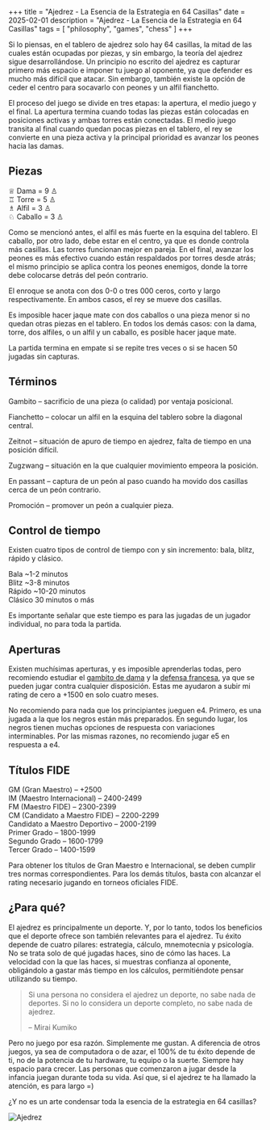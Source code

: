 +++
title = "Ajedrez - La Esencia de la Estrategia en 64 Casillas"
date = 2025-02-01
description = "Ajedrez - La Esencia de la Estrategia en 64 Casillas"
tags = [
    "philosophy",
    "games",
    "chess"
]
+++

Si lo piensas, en el tablero de ajedrez solo hay 64 casillas, la mitad de las cuales están ocupadas por piezas, y sin embargo, la teoría del ajedrez sigue desarrollándose. Un principio no escrito del ajedrez es capturar primero más espacio e imponer tu juego al oponente, ya que defender es mucho más difícil que atacar. Sin embargo, también existe la opción de ceder el centro para socavarlo con peones y un alfil fianchetto.

El proceso del juego se divide en tres etapas: la apertura, el medio juego y el final. La apertura termina cuando todas las piezas están colocadas en posiciones activas y ambas torres están conectadas. El medio juego transita al final cuando quedan pocas piezas en el tablero, el rey se convierte en una pieza activa y la principal prioridad es avanzar los peones hacia las damas.


## Piezas

♕ Dama = 9 ♙<br>
♖ Torre = 5 ♙<br>
♗ Alfil = 3 ♙<br>
♘ Caballo = 3 ♙<br>

Como se mencionó antes, el alfil es más fuerte en la esquina del tablero. El caballo, por otro lado, debe estar en el centro, ya que es donde controla más casillas. Las torres funcionan mejor en pareja. En el final, avanzar los peones es más efectivo cuando están respaldados por torres desde atrás; el mismo principio se aplica contra los peones enemigos, donde la torre debe colocarse detrás del peón contrario.

El enroque se anota con dos 0-0 o tres 000 ceros, corto y largo respectivamente. En ambos casos, el rey se mueve dos casillas.

Es imposible hacer jaque mate con dos caballos o una pieza menor si no quedan otras piezas en el tablero. En todos los demás casos: con la dama, torre, dos alfiles, o un alfil y un caballo, es posible hacer jaque mate.

La partida termina en empate si se repite tres veces o si se hacen 50 jugadas sin capturas.


## Términos

Gambito – sacrificio de una pieza (o calidad) por ventaja posicional.

Fianchetto – colocar un alfil en la esquina del tablero sobre la diagonal central.

Zeitnot – situación de apuro de tiempo en ajedrez, falta de tiempo en una posición difícil.

Zugzwang – situación en la que cualquier movimiento empeora la posición.

En passant – captura de un peón al paso cuando ha movido dos casillas cerca de un peón contrario.

Promoción – promover un peón a cualquier pieza.


## Control de tiempo

Existen cuatro tipos de control de tiempo con y sin incremento: bala, blitz, rápido y clásico.

Bala ~1-2 minutos<br>
Blitz ~3-8 minutos<br>
Rápido ~10-20 minutos<br>
Clásico 30 minutos o más<br>

Es importante señalar que este tiempo es para las jugadas de un jugador individual, no para toda la partida.


## Aperturas

Existen muchísimas aperturas, y es imposible aprenderlas todas, pero recomiendo estudiar el [gambito de dama](https://lichess.org/study/topic/Queen's%20Gambit/popular) y la [defensa francesa](https://lichess.org/study/topic/French%20Defense/popular), ya que se pueden jugar contra cualquier disposición. Estas me ayudaron a subir mi rating de cero a +1500 en solo cuatro meses.

No recomiendo para nada que los principiantes jueguen e4. Primero, es una jugada a la que los negros están más preparados. En segundo lugar, los negros tienen muchas opciones de respuesta con variaciones interminables. Por las mismas razones, no recomiendo jugar e5 en respuesta a e4.


## Títulos FIDE

GM (Gran Maestro) – +2500<br>
IM (Maestro Internacional) – 2400-2499<br>
FM (Maestro FIDE) – 2300-2399<br>
CM (Candidato a Maestro FIDE) – 2200-2299<br>
Candidato a Maestro Deportivo – 2000-2199<br>
Primer Grado – 1800-1999<br>
Segundo Grado – 1600-1799<br>
Tercer Grado – 1400-1599<br>

Para obtener los títulos de Gran Maestro e Internacional, se deben cumplir tres normas correspondientes. Para los demás títulos, basta con alcanzar el rating necesario jugando en torneos oficiales FIDE.


## ¿Para qué?

El ajedrez es principalmente un deporte. Y, por lo tanto, todos los beneficios que el deporte ofrece son también relevantes para el ajedrez. Tu éxito depende de cuatro pilares: estrategia, cálculo, mnemotecnia y psicología. No se trata solo de qué jugadas haces, sino de cómo las haces. La velocidad con la que las haces, si muestras confianza al oponente, obligándolo a gastar más tiempo en los cálculos, permitiéndote pensar utilizando su tiempo.

> Si una persona no considera el ajedrez un deporte, no sabe nada de deportes. Si no lo considera un deporte completo, no sabe nada de ajedrez.
>
> – Mirai Kumiko

Pero no juego por esa razón. Simplemente me gustan. A diferencia de otros juegos, ya sea de computadora o de azar, el 100% de tu éxito depende de ti, no de la potencia de tu hardware, tu equipo o la suerte. Siempre hay espacio para crecer. Las personas que comenzaron a jugar desde la infancia juegan durante toda su vida. Así que, si el ajedrez te ha llamado la atención, es para largo =)

¿Y no es un arte condensar toda la esencia de la estrategia en 64 casillas?

![Ajedrez](/images/chess.webp)
